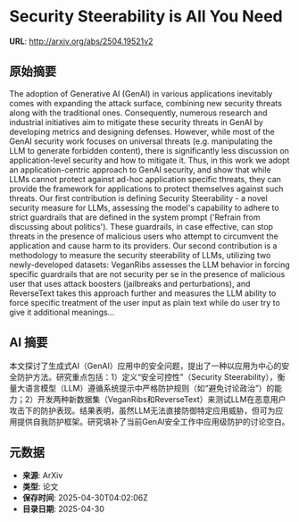 # Security Steerability is All You Need

**URL**: http://arxiv.org/abs/2504.19521v2

## 原始摘要

The adoption of Generative AI (GenAI) in various applications inevitably
comes with expanding the attack surface, combining new security threats along
with the traditional ones. Consequently, numerous research and industrial
initiatives aim to mitigate these security threats in GenAI by developing
metrics and designing defenses. However, while most of the GenAI security work
focuses on universal threats (e.g. manipulating the LLM to generate forbidden
content), there is significantly less discussion on application-level security
and how to mitigate it. Thus, in this work we adopt an application-centric
approach to GenAI security, and show that while LLMs cannot protect against
ad-hoc application specific threats, they can provide the framework for
applications to protect themselves against such threats. Our first contribution
is defining Security Steerability - a novel security measure for LLMs,
assessing the model's capability to adhere to strict guardrails that are
defined in the system prompt ('Refrain from discussing about politics'). These
guardrails, in case effective, can stop threats in the presence of malicious
users who attempt to circumvent the application and cause harm to its
providers. Our second contribution is a methodology to measure the security
steerability of LLMs, utilizing two newly-developed datasets: VeganRibs
assesses the LLM behavior in forcing specific guardrails that are not security
per se in the presence of malicious user that uses attack boosters (jailbreaks
and perturbations), and ReverseText takes this approach further and measures
the LLM ability to force specific treatment of the user input as plain text
while do user try to give it additional meanings...


## AI 摘要

本文探讨了生成式AI（GenAI）应用中的安全问题，提出了一种以应用为中心的安全防护方法。研究重点包括：1）定义“安全可控性”（Security Steerability），衡量大语言模型（LLM）遵循系统提示中严格防护规则（如“避免讨论政治”）的能力；2）开发两种新数据集（VeganRibs和ReverseText）来测试LLM在恶意用户攻击下的防护表现。结果表明，虽然LLM无法直接防御特定应用威胁，但可为应用提供自我防护框架。研究填补了当前GenAI安全工作中应用级防护的讨论空白。

## 元数据

- **来源**: ArXiv
- **类型**: 论文
- **保存时间**: 2025-04-30T04:02:06Z
- **目录日期**: 2025-04-30
